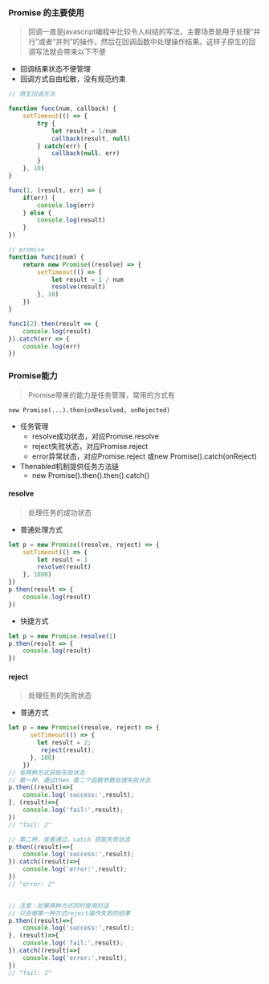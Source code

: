 ### Promise 的主要使用

> 回调一直是javascript编程中比较令人纠结的写法，主要场景是用于处理“并行”或者“并列”的操作，然后在回调函数中处理操作结果。这样子原生的回调写法就会带来以下不便

- 回调结果状态不便管理
- 回调方式自由松散，没有规范约束

```js
// 原生回调方法

function func(num, callback) {
    setTimeout(() => {
        try {
            let result = 1/num
            callback(result, null)
        } catch(err) {
            callback(null, err)
        }
    }, 10)
}

func(1, (result, err) => {
    if(err) {
        console.log(err)
    } else {
        console.log(result)
    }
})
```

```js
// promise
function func1(num) {
    return new Promise((resolve) => {
        setTimeout(() => {
            let result = 1 / num
            resolve(result)
        }, 10)
    })
}

func1(2).then(result => {
    console.log(result)
}).catch(err => {
    console.log(err)
})
```

### Promise能力

> Promise带来的能力是任务管理，常用的方式有

`new Promise(...).then(onResolved, onRejected)`

- 任务管理
    - resolve成功状态，对应Promise.resolve
    - reject失败状态，对应Promise.reject
    - error异常状态，对应Promise.reject 或new Promise().catch(onReject)
- Thenabled机制提供任务方法链
    - new Promise().then().then().catch()


#### resolve

> 处理任务的成功状态

- 普通处理方式

```js
let p = new Promise((resolve, reject) => {
    setTimeout(() => {
        let result = 1
        resolve(result)
    }, 1000)
})
p.then(result => {
    console.log(result)
})
```

- 快捷方式

```js
let p = new Promise.resolve(1)
p.then(result => {
    console.log(result)
})
```

#### reject 

> 处理任务的失败状态

- 普通方式

```js
let p = new Promise((resolve, reject) => {
      setTimeout(() => {
        let result = 2;
         reject(result);
      }, 100)
    })
// 有两种方式获取失败状态
// 第一种，通过then 第二个函数参数处理失败状态
p.then((result)=>{ 
    console.log('success:',result);
}, (result)=>{ 
    console.log('fail:',result);
})
// "fail: 2"

// 第二种，或者通过，catch 获取失败状态
p.then((result)=>{ 
    console.log('success:',result);
}).catch((result)=>{ 
    console.log('error:',result);
})
// "error: 2"


// 注意：如果两种方式同时使用的话
// 只会被第一种方式reject操作失败的结果
p.then((result)=>{ 
    console.log('success:',result);
}, (result)=>{ 
    console.log('fail:',result);
}).catch((result)=>{ 
    console.log('error:',result);
})
// "fail: 2"
```